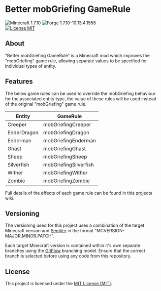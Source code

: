 # Better mobGriefing GameRule

![Minecraft 1.7.10](https://img.shields.io/badge/Minecraft-1.7.10-lightgrey.svg)
![Forge 1.7.10-10.13.4.1558](https://img.shields.io/badge/Forge-1.7.10--10.13.4.1558-lightgrey.svg)  
[![License MIT](https://img.shields.io/badge/License-MIT-blue.svg)](LICENSE)

## About
"Better mobGriefing GameRule" is a Minecraft mod which improves the
"mobGriefing" game rule, allowing separate values to be specified for
individual types of entity.

## Features
The below game rules can be used to override the mobGriefing behaviour
for the associated entity type, the value of these rules will be used
instead of the original "mobGriefing" game rule.

| Entity      | GameRule              |
| ----------- | --------------------- |
| Creeper     | mobGriefingCreeper    |
| EnderDragon | mobGriefingDragon     |
| Enderman    | mobGriefingEnderman   |
| Ghast       | mobGriefingGhast      |
| Sheep       | mobGriefingSheep      |
| Silverfish  | mobGriefingSilverfish |
| Wither      | mobGriefingWither     |
| Zombie      | mobGriefingZombie     |

Full details of the effects of each game rule can be found in this
projects wiki.

## Versioning
The versioning used for this project uses a combination of the target
Minecraft version and [SemVer](http://semver.org) in the format
"MCVERSION-MAJOR.MINOR.PATCH".

Each target Minecraft version is contained within it's own separate
branches using the
[GitFlow](https://github.com/petervanderdoes/gitflow-avh) branching
model. Ensure that the correct branch is selected before using any code
from this repository.

## License
This project is licensed under the [MIT License (MIT)](LICENSE).
